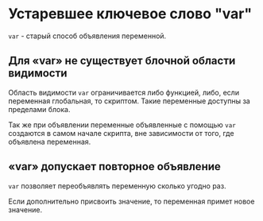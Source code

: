 # Устаревшее ключевое слово "var"

`var` - старый способ объявления переменной.

## Для «var» не существует блочной области видимости

Область видимости `var` ограничивается либо функцией, либо, если переменная глобальная, то скриптом. Такие переменные доступны за пределами блока.

Так же при объявлении переменные объявленные с помощью `var` создаются в самом начале скрипта, вне зависимости от того, где объявлена переменная.

## «var» допускает повторное объявление

`var` позволяет переобъявлять переменную сколько угодно раз.

Если дополнительно присвоить значение, то переменная примет новое значение.

